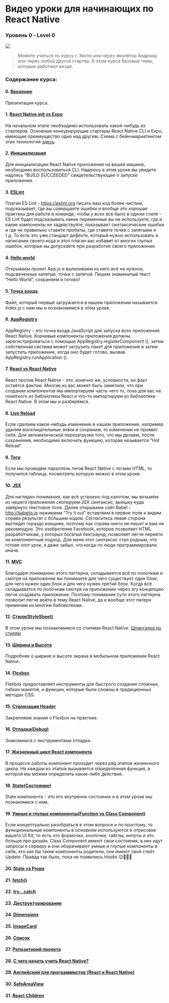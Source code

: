 #  Bидео уроки для начинающих по React Native 
### Уровень 0 - Level 0 

<img src="./init.gif" >

> Можете учиться по курсу с Экспо или через эмулятор Андроид или через любой другой стартер. В этом курсе базовые темы, которые работают везде.

### Содержание курса:

#### 0. [Введение](https://youtu.be/tz_pOxQFcdo)
Презентация курса.

#### 1. [React Native init vs Expo](https://youtu.be/r8BG3JPS8LI)
На начальном этапе необходимо использовать какой-нибудь из стартеров. 
Основные конкурирующие стартеры React Native CLI и Expo, имеющие преимущество одно над другим.
Схема с бейнчмаркетингом этих технологий [здесь](https://medium.com/@playra/react-native-init-vs-expo-a9bf97df50db).

#### 2. [Инициализация](https://youtu.be/2qqyDTy4HBs)
Для инициализации React Native приложения на вашей машине, необходимо воспользоваться CLI. 
Надеюсь в этом уроке вы увидите надпись “BUILD SUCCEEDED” свидетельствующее о запуске приложения. 

#### 3. [ESLint](https://youtu.be/9M8vC80Qi2o)
Плагин ES Lint - https://eslint.org писать ваш код более чистым, подсказывает, где вы совершаете ошибки и вообще это хорошая практика для работе в команде, чтобы у всех всё было в одном стиле - ES Lint будет подсказывать какие переменные вы не используете, где и какие компоненты не задействуйте, показывает синтаксические ошибки и где не правильно ставите пробелы, где ставите точки с запятыми и т.д. То есть это уже стандарт дефекте, который нужно использовать в написании своего кода и этот плагин вас избавит от многих глупых ошибок, которые вы допускаете при разработке своего приложения.

#### 4. [Hello world](https://youtu.be/has8w-mzVSM)
Открываем проект App.js и выпиливаем из него всё не нужное, подсвеченные запятые, точки с запятой.
Пишем знаменитый текст “Hello World”, сохраняем и готово!

#### 5. [Точка входа](https://youtu.be/Iw8tKp0ALkA)
Файл, который первый загружается в нашем приложении называется index.js с ним мы и познакомимся в этом уроке.

#### 6. [AppRegistry](https://youtu.be/IHThgXE5U1c)
AppRegistry - это точка входа JavaScript для запуска всех приложений React Native. Корневые компоненты приложения должны зарегистрироваться с помощью AppRegistry.registerComponent (), затем собственная система может загрузить пакет для приложения и затем запустить приложение, когда оно будет готово, вызвав AppRegistry.runApplication ().

#### 7. [React vs React Native](https://youtu.be/QdJGtUfkvfA)
React против React Native - это, конечно же, условности, но факт остаётся фактом. Многие из вас может быть заметили, что при создании компонентов мы импортируем часть чего то, пока для вас не понятного из библиотеки React и что-то импортируем из библиотеки React Native. В этом мы и разберёмся.

#### 8. [Live Reload](https://youtu.be/uISgghCjL38)
Если сделаем какое-нибудь изменение в нашем приложении, например удалим восклицательные знаки и сохраним, то изменения не проявят себя. Для автоматической перезагрузки того, что мы делаем, после сохранения, необходимо включить функцию, которая называется “Hot Reload”. 

#### 9. [Теги](https://youtu.be/SZg_jgnc7Xw)
Если мы проведём параллель тегов React Native с тегами HTML, то получится таблица, посмотреть которую можно в этом уроке.

#### 10. [JSX](https://youtu.be/fg_YpbzRHmQ)
Для наглядно понимания, как всё устроено под капотом, мы возьмём из нашего приложения скопируем JSX синтаксис, вьюшку куда завёрнуто текстовое поле.
Далее открываем сайт Babel - http://babeljs.io нажимаем “Try it out” вставляем в первое поле и видим справа результат с большим кодом. Согласитесь левая сторона выглядит гораздо изящнее, поэтому как справа никто не пишет и вам не рекомендую. Это изобретение Facebook, которое позволяет HTML разработчикам, у которых богатый бекграунд, позволяет легче перейти на компонентный подход. Для меня этот синтаксис стал родным, что готовя этот урок, я даже забыл, что когда-то люди программировали иначе.

#### 11. [MVC](https://youtu.be/PQV4J-pOHPw)
Благодаря пониманию этого паттерна, складывается всё по полочкам и смотря на приложение вы понимаете для чего существует один блок, для чего нужен один блок и для чего нужен третий блок. Когда всё складывается по полочкам смотря на приложение через эту концепцию легче создавать приложение. Поэтому понимание сути этого паттерна позволит легче войти в тему React Native, да и вообще этот патерн применим ко многим библиотекам.

#### 12. [Стили(StyleSheet)](https://youtu.be/vZpjqARPhFA)
В этом уроке мы познакомимся со стилями React Native. [Шпаргалка по стилям](https://github.com/vhpoet/react-native-styling-cheat-sheet)

#### 13. [Ширина и Высота](https://youtu.be/XehdxK1jkFk)
Подробнее о ширине и высоте экрана в мобильном приложении React Native.

#### 14. [Flexbox](https://youtu.be/PF1kzcGdN7E)
Flexbox предоставляет инструменты для быстрого создания сложных, гибких макетов, и функции, которые были сложны в традиционных методах CSS. 

#### 15. [Стилизация Header](https://youtu.be/dPynUHhrsB0)
Закрепляем знания о Flexbox на практике.

#### 16. [Отладка(Debug)](https://youtu.be/7tb8JE0-yb4)
Знакомимся с инструментами отладки.

#### 17. [Жизненный цикл React компонента](https://youtu.be/4xjWX3oRQoc)
В процессе работы компонент проходит через ряд этапов жизненного цикла. На каждом из этапов вызывается определенная функция, в которой мы можем определить какие-либо действия.

#### 18. [State(Состояние)](https://youtu.be/4sRGK632S5I)
State компонента - это его внутренне состояние и в этом уроке мы познакомися с ним.

#### 19. [Умные и глупые компоненты(Function vs Class Component)](https://youtu.be/S2hQ_Tu39jo)
Если концептуально разобраться в этом вопросе и по простому, то функциональные компоненты в основном используются в отрисовке вашего UI Kit, то есть это формочки, кнопочки, тайтлы,  инпуты и это  больше про дизайн.
Class Component имеют свои состояния,  в них идут запросы к серверу и они оборачивают умные и глупые компоненты в себе, это как бы такие компоненты родители, они имеют свой стейт.
Update: Правда так было, пока не появились Hooks 😉🤷🏼‍♂️

#### 20. [State vs Props](https://youtu.be/vYuHeYxaJQU)


#### 21. [fetch()](https://youtu.be/MHCrQExp3S4)

#### 22. [try...catch](https://youtu.be/fr1TK-sMKww)

#### 23. [Деструктурирование](https://youtu.be/z2cAFj7hfXU)

#### 24. [Dimensions](https://youtu.be/Hjomif085Ec)

#### 25. [ImageCard](https://youtu.be/anVgDcngW8I)

#### 26. [Список](https://youtu.be/EVOJpfQU3zE)

#### 27. [Репозиторий проекта](https://youtu.be/Uqhh9l_ImLg)

#### 28. [C чего начать учить React Native?](https://youtu.be/o8H-jcFtm5Q)

#### 29. [Английский для программистов (React и React Native)](https://youtu.be/pXfH8ItPGMI)

#### 30. [SafeAreaView](https://youtu.be/8GwKno9vUyo)

#### 31. [React Children](https://youtu.be/TL65kwAL0bE)
